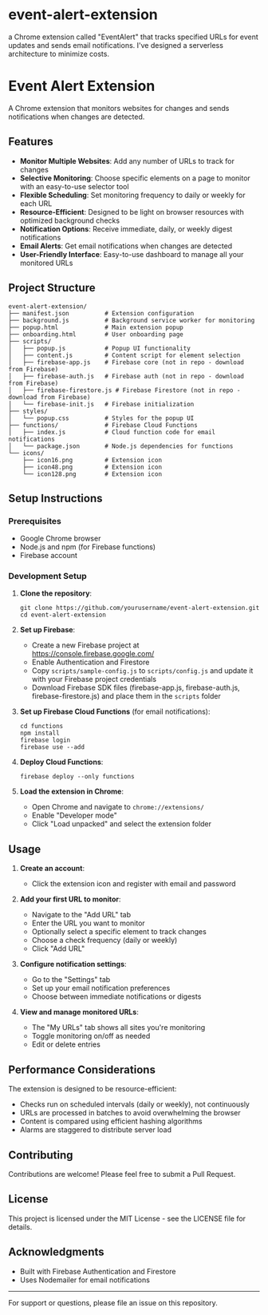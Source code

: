 # event-alert-extension

a Chrome extension called "EventAlert" that tracks specified URLs for event updates and sends email notifications. I've designed a serverless architecture to minimize costs.

# Event Alert Extension

A Chrome extension that monitors websites for changes and sends notifications when changes are detected.

## Features

- **Monitor Multiple Websites**: Add any number of URLs to track for changes
- **Selective Monitoring**: Choose specific elements on a page to monitor with an easy-to-use selector tool
- **Flexible Scheduling**: Set monitoring frequency to daily or weekly for each URL
- **Resource-Efficient**: Designed to be light on browser resources with optimized background checks
- **Notification Options**: Receive immediate, daily, or weekly digest notifications
- **Email Alerts**: Get email notifications when changes are detected
- **User-Friendly Interface**: Easy-to-use dashboard to manage all your monitored URLs

## Project Structure

```
event-alert-extension/
├── manifest.json          # Extension configuration
├── background.js          # Background service worker for monitoring
├── popup.html             # Main extension popup
├── onboarding.html        # User onboarding page
├── scripts/
│   ├── popup.js           # Popup UI functionality
│   ├── content.js         # Content script for element selection
│   ├── firebase-app.js    # Firebase core (not in repo - download from Firebase)
│   ├── firebase-auth.js   # Firebase auth (not in repo - download from Firebase)
│   ├── firebase-firestore.js # Firebase Firestore (not in repo - download from Firebase)
│   └── firebase-init.js   # Firebase initialization
├── styles/
│   └── popup.css          # Styles for the popup UI
├── functions/             # Firebase Cloud Functions
│   ├── index.js           # Cloud function code for email notifications
│   └── package.json       # Node.js dependencies for functions
└── icons/
    ├── icon16.png         # Extension icon
    ├── icon48.png         # Extension icon
    └── icon128.png        # Extension icon
```

## Setup Instructions

### Prerequisites

- Google Chrome browser
- Node.js and npm (for Firebase functions)
- Firebase account

### Development Setup

1. **Clone the repository**:

   ```
   git clone https://github.com/yourusername/event-alert-extension.git
   cd event-alert-extension
   ```

2. **Set up Firebase**:

   - Create a new Firebase project at https://console.firebase.google.com/
   - Enable Authentication and Firestore
   - Copy `scripts/sample-config.js` to `scripts/config.js` and update it with your Firebase project credentials
   - Download Firebase SDK files (firebase-app.js, firebase-auth.js, firebase-firestore.js) and place them in the `scripts` folder

3. **Set up Firebase Cloud Functions** (for email notifications):

   ```
   cd functions
   npm install
   firebase login
   firebase use --add
   ```

4. **Deploy Cloud Functions**:

   ```
   firebase deploy --only functions
   ```

5. **Load the extension in Chrome**:
   - Open Chrome and navigate to `chrome://extensions/`
   - Enable "Developer mode"
   - Click "Load unpacked" and select the extension folder

## Usage

1. **Create an account**:

   - Click the extension icon and register with email and password

2. **Add your first URL to monitor**:

   - Navigate to the "Add URL" tab
   - Enter the URL you want to monitor
   - Optionally select a specific element to track changes
   - Choose a check frequency (daily or weekly)
   - Click "Add URL"

3. **Configure notification settings**:

   - Go to the "Settings" tab
   - Set up your email notification preferences
   - Choose between immediate notifications or digests

4. **View and manage monitored URLs**:
   - The "My URLs" tab shows all sites you're monitoring
   - Toggle monitoring on/off as needed
   - Edit or delete entries

## Performance Considerations

The extension is designed to be resource-efficient:

- Checks run on scheduled intervals (daily or weekly), not continuously
- URLs are processed in batches to avoid overwhelming the browser
- Content is compared using efficient hashing algorithms
- Alarms are staggered to distribute server load

## Contributing

Contributions are welcome! Please feel free to submit a Pull Request.

## License

This project is licensed under the MIT License - see the LICENSE file for details.

## Acknowledgments

- Built with Firebase Authentication and Firestore
- Uses Nodemailer for email notifications

---

For support or questions, please file an issue on this repository.
